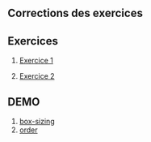 ## Corrections des exercices

## Exercices

1. [Exercice 1](./0-exercices/corrections/exercice1/README.md)

1. [Exercice 2](./0-exercices/corrections/exercice2/README.md)

## DEMO

1. [box-sizing](./demo/border-box.html)
2. [order](./demo/order.html)